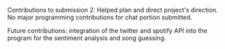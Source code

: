 Contributions to submission 2: Helped plan and direct project's direction. No major programming contributions 
for chat portion submitted.

Future contributions: integration of the twitter and spotify API into the program for the sentiment analysis and song 
guessing. 

